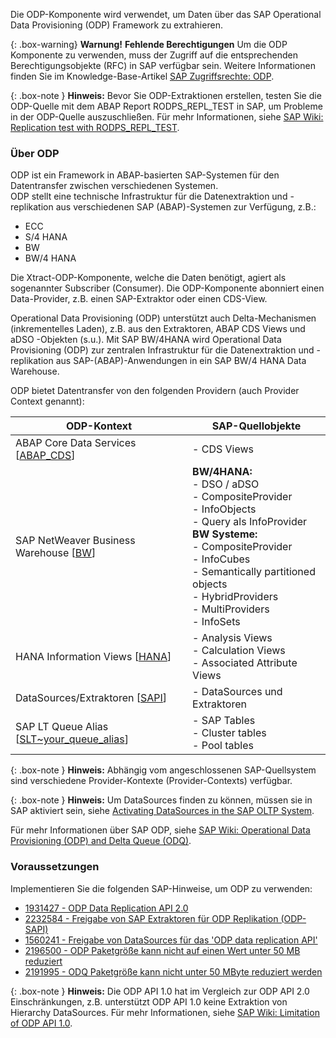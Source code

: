 Die ODP-Komponente wird verwendet, um Daten über das SAP Operational Data Provisioning (ODP) Framework zu extrahieren. 

{: .box-warning}
**Warnung!** **Fehlende Berechtigungen**
Um die ODP Komponente zu verwenden, muss der Zugriff auf die entsprechenden Berechtigungsobjekte (RFC) in SAP verfügbar sein. 
Weitere Informationen finden Sie im Knowledge-Base-Artikel [SAP Zugriffsrechte: ODP](https://kb.theobald-software.com/sap/authority-objects-sap-user-rights#odp).

{: .box-note }
**Hinweis:** Bevor Sie ODP-Extraktionen erstellen, testen Sie die ODP-Quelle mit dem ABAP Report RODPS_REPL_TEST in SAP, um Probleme in der ODP-Quelle auszuschließen.
Für mehr Informationen, siehe [SAP Wiki: Replication test with RODPS_REPL_TEST](https://wiki.scn.sap.com/wiki/display/BI/Replication+test+with+RODPS_REPL_TEST).

### Über ODP
ODP ist ein Framework in ABAP-basierten SAP-Systemen für den Datentransfer zwischen verschiedenen Systemen.<br> 
ODP stellt eine technische Infrastruktur für die Datenextraktion und -replikation aus verschiedenen SAP (ABAP)-Systemen zur Verfügung, z.B.:
- ECC 
- S/4 HANA
- BW 
- BW/4 HANA

Die Xtract-ODP-Komponente, welche die Daten benötigt, agiert als sogenannter Subscriber (Consumer). Die ODP-Komponente abonniert einen Data-Provider, z.B. einen SAP-Extraktor oder einen CDS-View.

Operational Data Provisioning (ODP) unterstützt auch Delta-Mechanismen (inkrementelles Laden), z.B. aus den Extraktoren, ABAP CDS Views und aDSO -Objekten (s.u.).
Mit SAP BW/4HANA wird Operational Data Provisioning (ODP) zur zentralen Infrastruktur für die Datenextraktion und -replikation aus SAP-(ABAP)-Anwendungen in ein SAP BW/4 HANA Data Warehouse. 


ODP bietet Datentransfer von den folgenden Providern (auch Provider Context genannt): 
 
ODP-Kontext | SAP-Quellobjekte |
------------ |------------ |
ABAP Core Data Services [[ABAP_CDS](./odp/odp-abap-cds-views)]|- CDS Views |
SAP NetWeaver Business Warehouse [[BW](./odp/odp-bw-infoproviders)] |**BW/4HANA:**<br> - DSO / aDSO<br> - CompositeProvider<br> - InfoObjects <br> - Query als InfoProvider<br> **BW Systeme:**<br> - CompositeProvider<br> - InfoCubes<br> - Semantically partitioned objects<br> - HybridProviders<br> - MultiProviders<br> - InfoSets |
HANA Information Views [[HANA](./odp/odp-hana-views)] | - Analysis Views<br> - Calculation Views<br> - Associated Attribute Views |
DataSources/Extraktoren [[SAPI](./odp/odp-extractors)] | - DataSources und Extraktoren |
SAP LT Queue Alias [[SLT~your_queue_alias](./odp/odp-slt-server)] | - SAP Tables<br> - Cluster tables<br> - Pool tables |

{: .box-note }
**Hinweis:** Abhängig vom angeschlossenen SAP-Quellsystem sind verschiedene Provider-Kontexte (Provider-Contexts) verfügbar.

{: .box-note }
**Hinweis:** Um DataSources finden zu können, müssen sie in SAP aktiviert sein, siehe [Activating DataSources in the SAP OLTP System](https://kb.theobald-software.com/sap/activating-datasource-in-the-SAP-OLTP-System).

Für mehr Informationen über SAP ODP, siehe [SAP Wiki: Operational Data Provisioning (ODP) and Delta Queue (ODQ)](https://wiki.scn.sap.com/wiki/pages/viewpage.action?pageId=449284646).

### Voraussetzungen

Implementieren Sie die folgenden SAP-Hinweise, um ODP zu verwenden:
- [1931427 - ODP Data Replication API 2.0](https://launchpad.support.sap.com/#/notes/1931427/D)
- [2232584 - Freigabe von SAP Extraktoren für ODP Replikation (ODP-SAPI)](https://launchpad.support.sap.com/#/notes/2232584/D)
- [1560241 - Freigabe von DataSources für das 'ODP data replication API'](https://launchpad.support.sap.com/#/notes/1560241/D)
- [2196500 - ODP Paketgröße kann nicht auf einen Wert unter 50 MB reduziert](https://launchpad.support.sap.com/#/notes/2196500/D)
- [2191995 - ODQ Paketgröße kann nicht unter 50 MByte reduziert werden](https://launchpad.support.sap.com/#/notes/2191995/D)

{: .box-note }
**Hinweis:** Die ODP API 1.0 hat im Vergleich zur ODP API 2.0 Einschränkungen, z.B. unterstützt ODP API 1.0 keine Extraktion von Hierarchy DataSources. 
Für mehr Informationen, siehe [SAP Wiki: Limitation of ODP API 1.0](https://wiki.scn.sap.com/wiki/display/BI/Limitation+of+ODP+API+1.0). 
